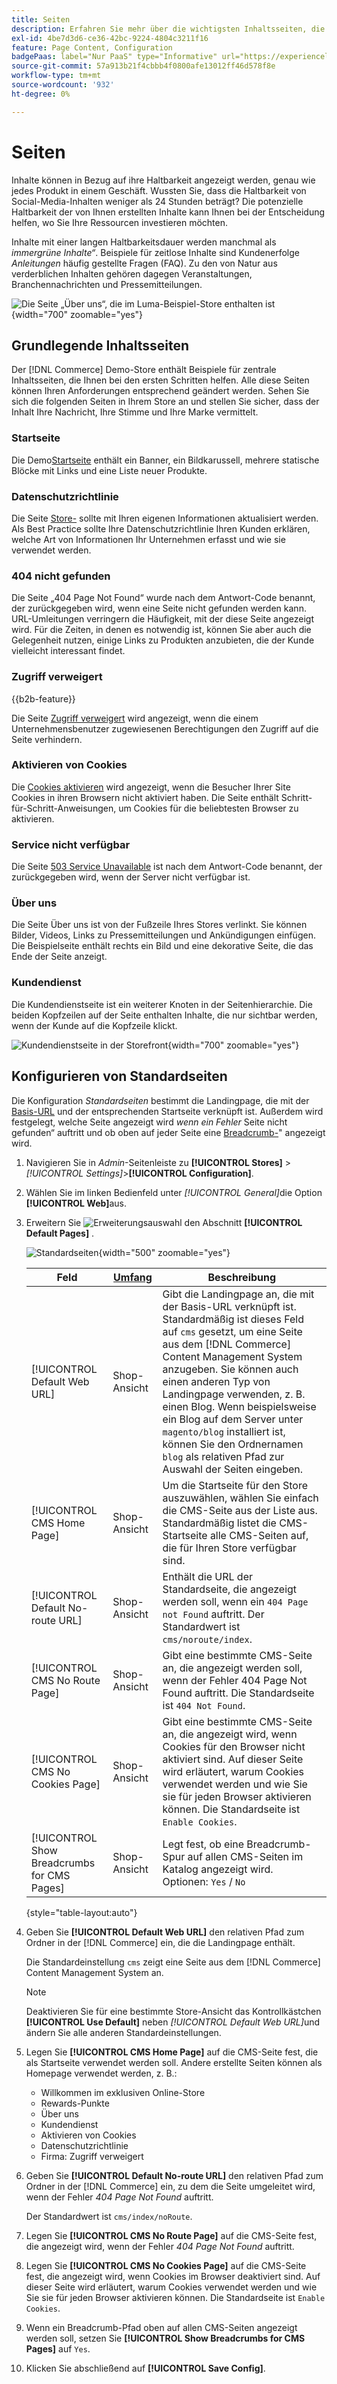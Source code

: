 ```yaml
---
title: Seiten
description: Erfahren Sie mehr über die wichtigsten Inhaltsseiten, die im Demo [!DNL Commerce] Store enthalten sind, und über das Ändern der Konfiguration der Standardseiten.
exl-id: 4be7d3d6-ce36-42bc-9224-4804c3211f16
feature: Page Content, Configuration
badgePaas: label="Nur PaaS" type="Informative" url="https://experienceleague.adobe.com/de/docs/commerce/user-guides/product-solutions" tooltip="Gilt nur für Adobe Commerce in Cloud-Projekten (von Adobe verwaltete PaaS-Infrastruktur) und lokale Projekte."
source-git-commit: 57a913b21f4cbbb4f0800afe13012ff46d578f8e
workflow-type: tm+mt
source-wordcount: '932'
ht-degree: 0%

---
```


# Seiten

Inhalte können in Bezug auf ihre Haltbarkeit angezeigt werden, genau wie jedes Produkt in einem Geschäft. Wussten Sie, dass die Haltbarkeit von Social-Media-Inhalten weniger als 24 Stunden beträgt? Die potenzielle Haltbarkeit der von Ihnen erstellten Inhalte kann Ihnen bei der Entscheidung helfen, wo Sie Ihre Ressourcen investieren möchten.

Inhalte mit einer langen Haltbarkeitsdauer werden manchmal als _immergrüne Inhalte“_. Beispiele für zeitlose Inhalte sind Kundenerfolge _Anleitungen_ häufig gestellte Fragen (FAQ). Zu den von Natur aus verderblichen Inhalten gehören dagegen Veranstaltungen, Branchennachrichten und Pressemitteilungen.

![Die Seite „Über uns“, die im Luma-Beispiel-Store enthalten ist](./assets/storefront-about-us.png){width="700" zoomable="yes"}

## Grundlegende Inhaltsseiten

Der [!DNL Commerce] Demo-Store enthält Beispiele für zentrale Inhaltsseiten, die Ihnen bei den ersten Schritten helfen. Alle diese Seiten können Ihren Anforderungen entsprechend geändert werden. Sehen Sie sich die folgenden Seiten in Ihrem Store an und stellen Sie sicher, dass der Inhalt Ihre Nachricht, Ihre Stimme und Ihre Marke vermittelt.

### Startseite

Die Demo[Startseite](../getting-started/storefront.md#home-page) enthält ein Banner, ein Bildkarussell, mehrere statische Blöcke mit Links und eine Liste neuer Produkte.

### Datenschutzrichtlinie

Die Seite [ Store-](../getting-started/privacy-policy.md) sollte mit Ihren eigenen Informationen aktualisiert werden. Als Best Practice sollte Ihre Datenschutzrichtlinie Ihren Kunden erklären, welche Art von Informationen Ihr Unternehmen erfasst und wie sie verwendet werden.

### 404 nicht gefunden

Die Seite „404 Page Not Found“ wurde nach dem Antwort-Code benannt, der zurückgegeben wird, wenn eine Seite nicht gefunden werden kann. URL-Umleitungen verringern die Häufigkeit, mit der diese Seite angezeigt wird. Für die Zeiten, in denen es notwendig ist, können Sie aber auch die Gelegenheit nutzen, einige Links zu Produkten anzubieten, die der Kunde vielleicht interessant findet.

### Zugriff verweigert

{{b2b-feature}}

Die Seite [Zugriff verweigert](../b2b/account-company-roles-permissions.md) wird angezeigt, wenn die einem Unternehmensbenutzer zugewiesenen Berechtigungen den Zugriff auf die Seite verhindern.

### Aktivieren von Cookies

Die [Cookies aktivieren](../getting-started/compliance-cookie-law.md) wird angezeigt, wenn die Besucher Ihrer Site Cookies in ihren Browsern nicht aktiviert haben. Die Seite enthält Schritt-für-Schritt-Anweisungen, um Cookies für die beliebtesten Browser zu aktivieren.

### Service nicht verfügbar

Die Seite [503 Service Unavailable](../configuration-reference/general/general.md) ist nach dem Antwort-Code benannt, der zurückgegeben wird, wenn der Server nicht verfügbar ist.

### Über uns

Die Seite Über uns ist von der Fußzeile Ihres Stores verlinkt. Sie können Bilder, Videos, Links zu Pressemitteilungen und Ankündigungen einfügen. Die Beispielseite enthält rechts ein Bild und eine dekorative Seite, die das Ende der Seite anzeigt.

### Kundendienst

Die Kundendienstseite ist ein weiterer Knoten in der Seitenhierarchie. Die beiden Kopfzeilen auf der Seite enthalten Inhalte, die nur sichtbar werden, wenn der Kunde auf die Kopfzeile klickt.

![Kundendienstseite in der Storefront](./assets/storefront-customer-service.png){width="700" zoomable="yes"}

## Konfigurieren von Standardseiten

Die Konfiguration _Standardseiten_ bestimmt die Landingpage, die mit der [Basis-URL](../stores-purchase/store-urls.md) und der entsprechenden Startseite verknüpft ist. Außerdem wird festgelegt, welche Seite angezeigt wird _wenn ein Fehler_ Seite nicht gefunden“ auftritt und ob oben auf jeder Seite eine [Breadcrumb-](../catalog/navigation-breadcrumb-trail.md)&quot; angezeigt wird.

1. Navigieren Sie in _Admin_-Seitenleiste zu **[!UICONTROL Stores]** > _[!UICONTROL Settings]_>**[!UICONTROL Configuration]**.

1. Wählen Sie im linken Bedienfeld unter _[!UICONTROL General]_&#x200B;die Option **[!UICONTROL Web]**&#x200B;aus.

1. Erweitern Sie ![Erweiterungsauswahl](../assets/icon-display-expand.png) den Abschnitt **[!UICONTROL Default Pages]** .

   ![Standardseiten](./assets/web-default-pages.png){width="500" zoomable="yes"}

   | Feld | [Umfang](../getting-started/websites-stores-views.md#scope-settings) | Beschreibung |
   |--- |--- |--- |
   | [!UICONTROL Default Web URL] | Shop-Ansicht | Gibt die Landingpage an, die mit der Basis-URL verknüpft ist. Standardmäßig ist dieses Feld auf `cms` gesetzt, um eine Seite aus dem [!DNL Commerce] Content Management System anzugeben. Sie können auch einen anderen Typ von Landingpage verwenden, z. B. einen Blog. Wenn beispielsweise ein Blog auf dem Server unter `magento/blog` installiert ist, können Sie den Ordnernamen `blog` als relativen Pfad zur Auswahl der Seiten eingeben. |
   | [!UICONTROL CMS Home Page] | Shop-Ansicht | Um die Startseite für den Store auszuwählen, wählen Sie einfach die CMS-Seite aus der Liste aus. Standardmäßig listet die CMS-Startseite alle CMS-Seiten auf, die für Ihren Store verfügbar sind. |
   | [!UICONTROL Default No-route URL] | Shop-Ansicht | Enthält die URL der Standardseite, die angezeigt werden soll, wenn ein `404 Page not Found` auftritt. Der Standardwert ist `cms/noroute/index`. |
   | [!UICONTROL CMS No Route Page] | Shop-Ansicht | Gibt eine bestimmte CMS-Seite an, die angezeigt werden soll, wenn der Fehler 404 Page Not Found auftritt. Die Standardseite ist `404 Not Found`. |
   | [!UICONTROL CMS No Cookies Page] | Shop-Ansicht | Gibt eine bestimmte CMS-Seite an, die angezeigt wird, wenn Cookies für den Browser nicht aktiviert sind. Auf dieser Seite wird erläutert, warum Cookies verwendet werden und wie Sie sie für jeden Browser aktivieren können. Die Standardseite ist `Enable Cookies`. |
   | [!UICONTROL Show Breadcrumbs for CMS Pages] | Shop-Ansicht | Legt fest, ob eine Breadcrumb-Spur auf allen CMS-Seiten im Katalog angezeigt wird. Optionen: `Yes` / `No` |

   {style="table-layout:auto"}

1. Geben Sie **[!UICONTROL Default Web URL]** den relativen Pfad zum Ordner in der [!DNL Commerce] ein, die die Landingpage enthält.

   Die Standardeinstellung `cms` zeigt eine Seite aus dem [!DNL Commerce] Content Management System an.

   >[!NOTE]
   >
   >Deaktivieren Sie für eine bestimmte Store-Ansicht das Kontrollkästchen **[!UICONTROL Use Default]** neben _[!UICONTROL Default Web URL]_&#x200B;und ändern Sie alle anderen Standardeinstellungen.

1. Legen Sie **[!UICONTROL CMS Home Page]** auf die CMS-Seite fest, die als Startseite verwendet werden soll. Andere erstellte Seiten können als Homepage verwendet werden, z. B.:

   - Willkommen im exklusiven Online-Store
   - Rewards-Punkte
   - Über uns
   - Kundendienst
   - Aktivieren von Cookies
   - Datenschutzrichtlinie
   - Firma: Zugriff verweigert

1. Geben Sie **[!UICONTROL Default No-route URL]** den relativen Pfad zum Ordner in der [!DNL Commerce] ein, zu dem die Seite umgeleitet wird, wenn der Fehler _404 Page Not Found_ auftritt.

   Der Standardwert ist `cms/index/noRoute`.

1. Legen Sie **[!UICONTROL CMS No Route Page]** auf die CMS-Seite fest, die angezeigt wird, wenn der Fehler _404 Page Not Found_ auftritt.

1. Legen Sie **[!UICONTROL CMS No Cookies Page]** auf die CMS-Seite fest, die angezeigt wird, wenn Cookies im Browser deaktiviert sind. Auf dieser Seite wird erläutert, warum Cookies verwendet werden und wie Sie sie für jeden Browser aktivieren können. Die Standardseite ist `Enable Cookies`.

1. Wenn ein Breadcrumb-Pfad oben auf allen CMS-Seiten angezeigt werden soll, setzen Sie **[!UICONTROL Show Breadcrumbs for CMS Pages]** auf `Yes`.

1. Klicken Sie abschließend auf **[!UICONTROL Save Config]**.
